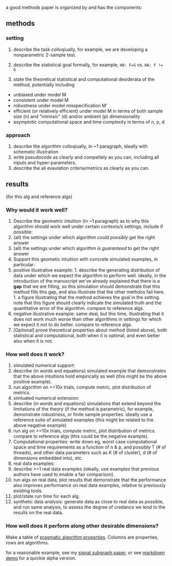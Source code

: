 a good methods paper is organized by and has the components:



## methods

### setting

1. describe the task colloqiually, for example, we are developing a nonparametric 2-sample test.
1. describe the statistical goal formally, for example, `H0: F=G` vs. `HA: F != G`

1. state the theoretical statistical and computational desiderata of the method, potentially including
  - unbiased under model M
  - consistent under model M
  - robustness under model misspecification M'
  - efficient (or relatively efficient) under model M in terms of both sample size (n) and "intrinsic" (d) and/or ambient (p) dimensionality
  - asymptotic computational space and time complexity in terms of n, p, d


### approach

1. describe the algorithm colloqiually, in ~1 paragraph, ideally with schematic illustration 
2. write pseudocode as clearly and compeltely as you can, including all inputs and hyper-parameters.
1. describe the all evaulation criteria/metrics as clearly as you can.
  

## results

(for this alg and reference algs)

### Why would it work well?

1. Describe the geometric intuition (in ~1 paragraph) as to why this algorithm should work well under certain contexts/s settings,  include if possible:
  1. (all) the settings under which algorithm *could possibly* get the right answer
  1. (all) the settings under which algorithm *is guaranteed* to get the right answer
1. Support this geometic intuition with concrete simulated examples, in particular: 
  1. positive illustrative example: 
    1. describe the generating distribution of data under which we expect the algorithm to perform well. ideally, in the introduction of the manuscript we've already explained that there is a **gap** that we are filling, so this simulation should demonstrate that this method fills this gap, and also illustrate that the other methdos fail here. 
    1. a figure illustrating that the method achieves the goal in the setting.  note that this figure should clearly indicate the simulated truth and the quantitative error of the algorithm. compare to reference algs.
  1. negative illustrative example: same deal, but this time, illustrating that it does not work much worse than other algorithms in settings for which we expect it not to do better. compare to reference algs.
1. [Optional] prove theoretical properties about method (listed above), both statistical and computational, both when it is optimal, and even better also when it is not.


### How well does it work?


1. simulated numerical support: 
  1. describe (in words and equations) simulated example that demonstrates that the above intuitions hold empirically as well (this might be the above positive example).  
  1. run algorithm on >=10x trials, compute metric, plot distribution of metrics.
1. simluated numerical extension: 
  1. describe (in words and equations)  simulations that extend beyond the limitations of the theory (if the method is parametric), for example, demonstrate robustness, or finite sample properties. ideally use a reference suite of simulated examples (this might be related to the above negative example) 
  1. run alg on >=10x trials, compute metric, plot distribution of metrics. compare to reference algs (this could  be the negative example).
1. Computational properties: write down eg, worst case computational space and time requirements as a function of n & p, and possibly T (# of threads), and other data parameters such as K (# of cluster), d (# of dimensions embedded into), etc.
1. real data examples: 
  1. describe >=1 real data examples (ideally, use examples that previous authors have used to enable a fair comparison).
  1. run algs on real data, plot results that demonstrate that the performance also improves performance on real data examples, relative to previously existing tools.
  1. plot/state run time for each alg.
1. synthetic data analysis: generate data as close to real data as possible, and run same analysis, to assess the degree of credance we lend to the results on the real data.


### How well does it perform along other desirable dimensions?


Make a table of [pragmatic algorithm properties](https://github.com/neurodata/checklists/blob/master/algorithm_properties.md#pragmatic-properties). Columns are properties, rows are algorithms.


for a reasonable example, see my [signal subgraph paper](http://ieeexplore.ieee.org/document/6341752/), or see [markdown demo](https://github.com/neurodata/checklists/blob/master/Tutorials/MATLAB/algs_example/methods_paper_example.md) for a quickie alpha version.
